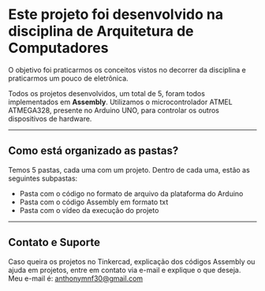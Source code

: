 # Este projeto foi desenvolvido na disciplina de Arquitetura de Computadores

O objetivo foi praticarmos os conceitos vistos no decorrer da disciplina e praticarmos um pouco de eletrônica.

Todos os projetos desenvolvidos, um total de 5, foram todos implementados em **Assembly**. Utilizamos o microcontrolador ATMEL ATMEGA328, presente no Arduino UNO, para controlar os outros dispositivos de hardware.

---

## Como está organizado as pastas?

Temos 5 pastas, cada uma com um projeto. Dentro de cada uma, estão as seguintes subpastas:

- Pasta com o código no formato de arquivo da plataforma do Arduino
- Pasta com o código Assembly em formato txt
- Pasta com o vídeo da execução do projeto

---

## Contato e Suporte

Caso queira os projetos no Tinkercad, explicação dos códigos Assembly ou ajuda em projetos, entre em contato via e-mail e explique o que deseja. Meu e-mail é: [anthonymnf30@gmail.com](mailto:anthonymnf30@gmail.com)
